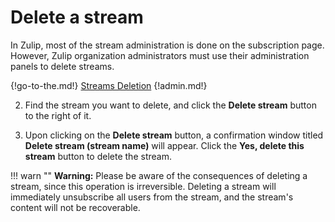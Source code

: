 # Delete a stream

In Zulip, most of the stream administration is done on the subscription page.
However, Zulip organization administrators must use their administration panels
to delete streams.

{!go-to-the.md!} [Streams Deletion](/#administration/streams-list-admin)
{!admin.md!}

2. Find the stream you want to delete, and click the **Delete stream** button to
the right of it.

3. Upon clicking on the **Delete stream** button, a confirmation window titled
**Delete stream (stream name)** will appear. Click the **Yes, delete this stream**
button to delete the stream.

!!! warn ""
    **Warning:** Please be aware of the consequences of deleting a stream,
    since this operation is irreversible. Deleting a stream will immediately
    unsubscribe all users from the stream, and the stream's content will not be
    recoverable.
